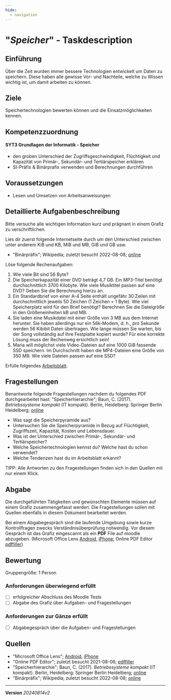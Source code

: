 ```yaml
---
hide:
  - navigation
---
```


# "*Speicher*" - Taskdescription

## Einführung

Über die Zeit wurden immer bessere Technologien entwickelt um Daten zu speichern. Diese haben alle gewisse Vor- und Nachteile, welche zu Wissen wichtig ist, um damit arbeiten zu können.

## Ziele

Speichertechnologien bewerten können und die Einsatzmöglichkeiten kennen.


## Kompetenzzuordnung

#### SYT3 Grundlagen der Informatik - Speicher

* den groben Unterschied der Zugriffsgeschwindigkeit, Flüchtigkeit und Kapazität von Primär-, Sekundär- und Tertiärspeicher erklären
* SI-Präfix & Binärprafix verwenden und Berechnungen durchführen

## Voraussetzungen

* Lesen und Umsetzen von Arbeitsanweisungen

## Detaillierte Aufgabenbeschreibung
Bitte versuche alle wichtigen Information kurz und prägnant in einem Grafiz zu verschriftlichen.

Lies dir zuerst folgende Internetseite durch um den Unterschied zwischen unter anderem KiB und KB, MiB und MB, GiB und GB usw.

* "Binärpräfix"; Wikipedia; zuletzt besucht 2022-08-08; [online](https://de.wikipedia.org/wiki/Bin%C3%A4rpr%C3%A4fix)

Löse folgende Rechenaufgaben:

1. Wie viele Bit sind 56 Byte?
2. Die Speicherkapazität einer DVD beträgt 4,7 GB. Ein MP3-Titel benötigt durchschnittlich 3700 Kilobyte. Wie viele Musiktitel passen auf eine DVD? Geben Sie die Berechnung hierzu an.
3. Ein Standardbrief von einer A-4 Seite enthält ungefähr 30 Zeilen mit durchschnittlich jeweils 50 Zeichen (1 Zeichen = 1 Byte). Wie viel Speicherplatz wird für den Brief benötigt? Berechnen Sie die Dateigröße in den Größeneinheiten kB und MB.
4. Sie laden eine Musikdatei mit einer Größe von 3 MB aus dem Internet herunter. Sie haben allerdings nur ein 56k-Modem, d. h., pro Sekunde werden 56 Kibibit Daten übertragen. Wie lange müssen Sie warten, bis der Song vollständig auf Ihre Festplatte kopiert wurde? Für eine korrekte Lösung muss der Rechenweg ersichtlich sein!
5. Maria will möglichst viele Video-Dateien auf eine 1000 GiB fassende SSD speichern. Im Durchschnitt haben die MP4-Dateien eine Größe von 350 MB. Wie viele Dateien passen auf eine SSD?

Erfülle folgendes [Arbeitsblatt](https://github.com/TGM-HIT/syt-exercises/raw/main/docs/grundlagenDerInformatik_/sem03_Speicher/%C3%9Cbung%20-%20Speicher%20einordnen.docx).

## Fragestellungen

Benantworte folgende Fragestellungen nachdem du folgendes PDF durchgearbeitet hast: "Speicherhierarchie"; Baun, C. (2017). *Betriebssysteme kompakt* (IT kompakt). Berlin, Heidelberg: Springer Berlin Heidelberg; [online](https://elearning.tgm.ac.at/pluginfile.php/11035/mod_folder/content/0/Speicherhierarchie.pdf)

* Was sagt die Speicherpyramide aus?
* Untersuchen Sie die Speicherpyramide in Bezug auf Flüchtigkeit, Zugriffszeit, Kapazität, Kosten und Lebensdauer.
* Was ist der Unterschied zwischen Primär-, Sekundär- und Tertiärspeicher?
* Welche Speichertechnologien kennst du? Welche hast du schon verwendet?
* Welche Tendenzen hast du im Arbeitsblatt erkannt?


TIPP: Alle Antworten zu den Fragestellungen finden sich in den Quellen mit nur einem Klick.

## Abgabe
Die durchgeführten Tätigkeiten und gewünschten Elemente müssen auf einem Grafiz zusammengefasst werden. Die Fragestellungen sollen mit Quellen ebenfalls in diesem Dokument bearbeitet werden.

Bei einem Abgabegespräch sind die laufende Umgebung sowie kurze Kontrollfragen zwecks Verständnisüberprüfung notwendig. Vor diesem Gespräch ist das Grafiz eingescannt als ein **PDF** File auf moodle abzugeben. (Microsoft Office Lens [Android](https://play.google.com/store/apps/details?id=com.microsoft.office.officelens&hl=de_AT&gl=US), [iPhone](https://apps.apple.com/at/app/microsoft-office-lens-pdf-scan/id975925059); Online PDF Editor [pdffiller](https://www.pdffiller.com/de/))

## Bewertung
Gruppengröße: 1 Person
### Anforderungen **überwiegend erfüllt**
- [ ] erfolgreicher Abschluss des Moodle Tests
- [ ] Abgabe des Grafiz über Aufgaben- und Fragestellungen
### Anforderungen **zur Gänze erfüllt**
- [ ] Abgabegespräch über die Aufgaben- und Fragestellungen
## Quellen
* "Microsoft Office Lens";  [Android](https://play.google.com/store/apps/details?id=com.microsoft.office.officelens&hl=de_AT&gl=US), [iPhone](https://apps.apple.com/at/app/microsoft-office-lens-pdf-scan/id975925059)
* "Online PDF Editor"; zuletzt besucht 2021-08-06; [pdffiller](https://www.pdffiller.com/de/)
* "Speicherhierarchie"; Baun, C. (2017). *Betriebssysteme kompakt* (IT kompakt). Berlin, Heidelberg: Springer Berlin Heidelberg; [online](https://elearning.tgm.ac.at/pluginfile.php/11035/mod_folder/content/0/Speicherhierarchie.pdf)
* "Binärpräfix"; Wikipedia; zuletzt besucht 2022-08-08; [online](https://de.wikipedia.org/wiki/Bin%C3%A4rpr%C3%A4fix)

---
**Version**  *20240814v2*

